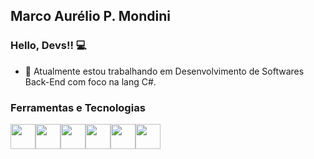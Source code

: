 ## Marco Aurélio P. Mondini
### Hello, Devs!! 💻

- 🔭 Atualmente estou trabalhando em Desenvolvimento de Softwares Back-End com foco na lang C#.

### Ferramentas e Tecnologias
<img src="https://cdn.jsdelivr.net/gh/devicons/devicon/icons/git/git-original.svg" width="40" height="40" background-color=white/><img src="https://cdn.jsdelivr.net/gh/devicons/devicon/icons/csharp/csharp-original.svg" width="40" height="40"/><img src="https://cdn.jsdelivr.net/gh/devicons/devicon/icons/dotnetcore/dotnetcore-plain.svg" width="40" height="40"/><img src="https://cdn.jsdelivr.net/gh/devicons/devicon/icons/dot-net/dot-net-plain-wordmark.svg" width="40" height="40"/><img src="https://cdn.jsdelivr.net/gh/devicons/devicon/icons/microsoftsqlserver/microsoftsqlserver-plain-wordmark.svg" width="40" height="40"/><img src="https://cdn.jsdelivr.net/gh/devicons/devicon/icons/visualstudio/visualstudio-plain-wordmark.svg" width="40" height="40"/>

